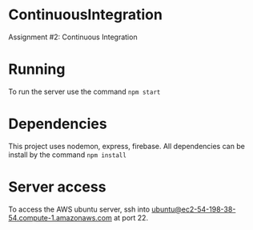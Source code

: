 # ContinuousIntegration
Assignment #2: Continuous Integration

# Running
To run the server use the command `npm start`

# Dependencies
This project uses nodemon, express, firebase. All dependencies can be install by the command `npm install`

# Server access
To access the AWS ubuntu server, ssh into ubuntu@ec2-54-198-38-54.compute-1.amazonaws.com at port 22.
